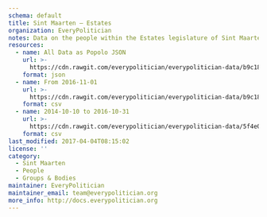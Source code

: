 ```yaml
---
schema: default
title: Sint Maarten — Estates
organization: EveryPolitician
notes: Data on the people within the Estates legislature of Sint Maarten.
resources:
  - name: All Data as Popolo JSON
    url: >-
      https://cdn.rawgit.com/everypolitician/everypolitician-data/b9c18769240504f63b20ba96965e758744bd67b9/data/Sint_Maarten/Estates/ep-popolo-v1.0.json
    format: json
  - name: From 2016-11-01
    url: >-
      https://cdn.rawgit.com/everypolitician/everypolitician-data/b9c18769240504f63b20ba96965e758744bd67b9/data/Sint_Maarten/Estates/term-3.csv
    format: csv
  - name: 2014-10-10 to 2016-10-31
    url: >-
      https://cdn.rawgit.com/everypolitician/everypolitician-data/5f4e08ffce0efd1bebf41fd8a8edb3ddb034d771/data/Sint_Maarten/Estates/term-2.csv
    format: csv
last_modified: 2017-04-04T08:15:02
license: ''
category:
  - Sint Maarten
  - People
  - Groups & Bodies
maintainer: EveryPolitician
maintainer_email: team@everypolitician.org
more_info: http://docs.everypolitician.org
---
```

